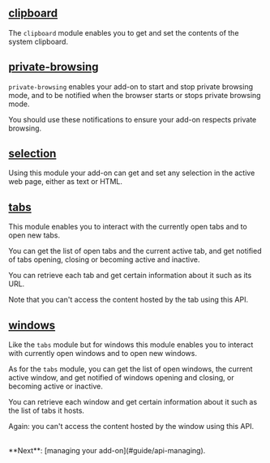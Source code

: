 ## [clipboard](#module/addon-kit/clipboard) ##

The `clipboard` module enables you to get and set the contents of the system
clipboard.

## [private-browsing](#module/addon-kit/private-browsing) ##

`private-browsing` enables your add-on to start and stop private browsing mode,
and to be notified when the browser starts or stops private browsing
mode. 

You should use these notifications to ensure your add-on respects private
browsing.

## [selection](#module/addon-kit/selection) ##

Using this module your add-on can get and set any selection in the active web
page, either as text or HTML.

## [tabs](#module/addon-kit/tabs) ##

This module enables you to interact with the currently open tabs and to open
new tabs. 

You can get the list of open tabs and the current active tab, and get
notified of tabs opening, closing or becoming active and inactive.

You can retrieve each tab and get certain information about it such as its URL.

Note that you can't access the content hosted by the tab using this API.

## [windows](#module/addon-kit/windows) ##

Like the `tabs` module but for windows this module enables you to
interact with currently open windows and to open new windows. 

As for the `tabs` module, you can get the list of open windows, the current
active window, and get notified of windows opening and closing, or becoming
active or inactive. 

You can retrieve each window and get certain information about it such as the
list of tabs it hosts.

Again: you can't access the content hosted by the window using this API.

<br>
**Next**: [managing your add-on](#guide/api-managing).
